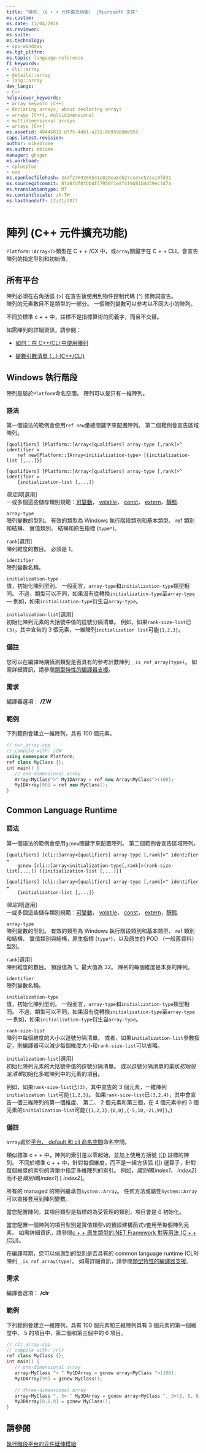 ```yaml
---
title: "陣列 （c + + 元件擴充功能） |Microsoft 文件"
ms.custom: 
ms.date: 11/04/2016
ms.reviewer: 
ms.suite: 
ms.technology:
- cpp-windows
ms.tgt_pltfrm: 
ms.topic: language-reference
f1_keywords:
- cli::array
- details::array
- lang::array
dev_langs:
- C++
helpviewer_keywords:
- array keyword [C++]
- declaring arrays, about declaring arrays
- arrays [C++], multidimensional
- multidimensional arrays
- arrays [C++]
ms.assetid: 49445812-d775-4db1-a231-869598dbb955
caps.latest.revision: 
author: mikeblome
ms.author: mblome
manager: ghogen
ms.workload:
- cplusplus
- uwp
ms.openlocfilehash: 343f2369260531e828ea8db27cee5e52ea18fd31
ms.sourcegitcommit: 8fa8fdf0fbb4f57950f1e8f4f9b81b4d39ec7d7a
ms.translationtype: MT
ms.contentlocale: zh-TW
ms.lasthandoff: 12/21/2017
---
```

# <a name="arrays-c-component-extensions"></a>陣列 (C++ 元件擴充功能)
`Platform::Array<T>`類型在 C + + /CX 中，或`array`關鍵字在 C + + CLI，會宣告陣列的指定型別和初始值。  
  
## <a name="all-platforms"></a>所有平台  
 陣列必須在右角括弧 (>) 在宣告後使用到物件控制代碼 (^) 修飾詞宣告。  
 陣列的元素數目不是類型的一部分。 一個陣列變數可以參考以不同大小的陣列。  
  
 不同於標準 c + + 中，註標不是指標算術的同義字，而且不交替。  
  
 如需陣列的詳細資訊，請參閱：  
  
-   [如何：在 C++/CLI 中使用陣列](../dotnet/how-to-use-arrays-in-cpp-cli.md)  
    
-   [變數引數清單 (...) (C++/CLI)](../windows/variable-argument-lists-dot-dot-dot-cpp-cli.md)  
  
## <a name="windows-runtime"></a>Windows 執行階段  
 陣列是屬於`Platform`命名空間。 陣列可以是只有一維陣列。  
  
### <a name="syntax"></a>語法  
  
 第一個語法的範例會使用`ref new`彙總關鍵字來配置陣列。 第二個範例會宣告區域陣列。  
  
```  
[qualifiers] [Platform::]Array<[qualifiers] array-type [,rank]>^ identifier = 
    ref new[Platform::]Array<initialization-type> [{initialization-list [,...]}]  
  
[qualifiers] [Platform::]Array<[qualifiers] array-type [,rank]>^ identifier = 
    {initialization-list [,...]}  
```  
  
 *限定詞*[選用]  
 一或多個這些儲存類別規範：[可變動](../cpp/mutable-data-members-cpp.md)， [volatile](../cpp/volatile-cpp.md)， [const](../cpp/const-cpp.md)， [extern](../cpp/using-extern-to-specify-linkage.md)，[靜態](../cpp/static-members-cpp.md).  
  
 `array-type`  
 陣列變數的型別。 有效的類型為 Windows 執行階段類別和基本類型、 ref 類別和結構、 實值類別、 結構和原生指標 (`type*`)。  
  
 `rank`[選用]  
 陣列維度的數目。 必須是 1。  
  
 `identifier`  
 陣列變數名稱。  
  
 `initialization-type`  
 值，初始化陣列型別。 一般而言，`array-type`和`initialization-type`類型相同。 不過，類型可以不同，如果沒有從轉換`initialization-type`至`array-type`— 例如，如果`initialization-type`衍生自`array-type`。  
  
 `initialization-list`[選用]  
 初始化陣列元素的大括號中值的逗號分隔清單。 例如，如果`rank-size-list`已`(3)`，其中宣告的 3 個元素，一維陣列`initialization list`可能`{1,2,3}`。  
  
### <a name="remarks"></a>備註  
  
 您可以在編譯時期偵測類型是否具有的參考計數陣列`__is_ref_array(type)`。 如需詳細資訊，請參閱[類型特性的編譯器支援](../windows/compiler-support-for-type-traits-cpp-component-extensions.md)。  
  
### <a name="requirements"></a>需求  
 編譯器選項： **/ZW**  
  
### <a name="examples"></a>範例  
 下列範例會建立一維陣列，具有 100 個元素。  
  
```cpp  
// cwr_array.cpp  
// compile with: /ZW  
using namespace Platform;  
ref class MyClass {};  
int main() {  
   // one-dimensional array  
   Array<MyClass^>^ My1DArray = ref new Array<MyClass^>(100);  
   My1DArray[99] = ref new MyClass();  
}  
```  
  
## <a name="common-language-runtime"></a>Common Language Runtime 
  
### <a name="syntax"></a>語法  
  
 第一個語法的範例會使用`gcnew`關鍵字來配置陣列。 第二個範例會宣告區域陣列。  
  
```  
[qualifiers] [cli::]array<[qualifiers] array-type [,rank]>^ identifier = 
    gcnew [cli::]array<initialization-type[,rank]>(rank-size-list[,...]) [{initialization-list [,...]}]  
  
[qualifiers] [cli::]array<[qualifiers] array-type [,rank]>^ identifier = 
    {initialization-list [,...]}  
```  
  
 *限定詞*[選用]  
 一或多個這些儲存類別規範：[可變動](../cpp/mutable-data-members-cpp.md)， [volatile](../cpp/volatile-cpp.md)， [const](../cpp/const-cpp.md)， [extern](../cpp/using-extern-to-specify-linkage.md)，[靜態](../cpp/static-members-cpp.md).  
  
 `array-type`  
 陣列變數的型別。 有效的類型為 Windows 執行階段類別和基本類型、 ref 類別和結構、 實值類別與結構，原生指標 (`type*`)，以及原生的 POD （一般舊資料） 型別。  
  
 `rank`[選用]  
 陣列維度的數目。 預設值為 1。最大值為 32。 陣列的每個維度是本身的陣列。  
  
 `identifier`  
 陣列變數名稱。  
  
 `initialization-type`  
 值，初始化陣列型別。 一般而言，`array-type`和`initialization-type`類型相同。 不過，類型可以不同，如果沒有從轉換`initialization-type`至`array-type`— 例如，如果`initialization-type`衍生自`array-type`。  
  
 `rank-size-list`  
 陣列中每個維度的大小以逗號分隔清單。 或者，如果`initialization-list`參數指定，則編譯器可以減少每個維度大小和`rank-size-list`可以省略。 
  
 `initialization-list`[選用]  
 初始化陣列元素的大括號中值的逗號分隔清單。 或以逗號分隔清單的巢狀*初始設定清單*初始化多維陣列中的元素的項目。  
  
 例如，如果`rank-size-list`已`(3)`，其中宣告的 3 個元素，一維陣列`initialization list`可能`{1,2,3}`。 如果`rank-size-list`已`(3,2,4)`，其中會宣告一個三維陣列的第一個維度、 第二、 2 個元素和第三個，在 4 個元素中的 3 個元素的`initialization-list`可能`{{1,2,3},{0,0},{-5,10,-21,99}}`。)  
  
### <a name="remarks"></a>備註  
  
 `array`處於[平台、 default 和 cli 命名空間](../windows/platform-default-and-cli-namespaces-cpp-component-extensions.md)命名空間。  
  
 類似標準 c + + 中，陣列的索引是以零起始，並加上使用方括號 ([]) 註標的陣列。 不同於標準 c + + 中，針對每個維度，而不是一組方括弧 ([]) 運算子，針對每個維度的索引的清單中指定多維陣列的索引。 例如，*識別碼*[*index1*， *index2*] 而不是*識別碼*[*index1*] [ *index2*]。  
  
 所有的 managed 的陣列繼承自`System::Array`。 任何方法或屬性`System::Array`可以直接套用到陣列變數。  
  
 當您配置陣列，其項目類型是指標的為受管理的類別，項目會是 0 初始化。  
  
 當您配置一個陣列的項目型別是實值類型`V`的預設建構函式`V`套用至每個陣列元素。 如需詳細資訊，請參閱[c + + 原生類型的.NET Framework 對等用法 (C + + /CLI)](../dotnet/dotnet-framework-equivalents-to-cpp-native-types-cpp-cli.md)。  
  
 在編譯時期，您可以偵測到的型別是否具有的 common language runtime (CLR) 陣列`__is_ref_array(type)`。 如需詳細資訊，請參閱[類型特性的編譯器支援](../windows/compiler-support-for-type-traits-cpp-component-extensions.md)。  
  
### <a name="requirements"></a>需求  
 編譯器選項： **/clr**  
  
### <a name="examples"></a>範例  
 下列範例會建立一維陣列，具有 100 個元素和三維陣列具有 3 個元素的第一個維度中、 5 的項目中，第二個和第三個中的 6 項目。  
  
```cpp  
// clr_array.cpp  
// compile with: /clr  
ref class MyClass {};  
int main() {  
   // one-dimensional array  
   array<MyClass ^> ^ My1DArray = gcnew array<MyClass ^>(100);  
   My1DArray[99] = gcnew MyClass();  
  
   // three-dimensional array  
   array<MyClass ^, 3> ^ My3DArray = gcnew array<MyClass ^, 3>(3, 5, 6);  
   My3DArray[0,0,0] = gcnew MyClass();  
}  
```  
  
## <a name="see-also"></a>請參閱  
 [執行階段平台的元件延伸模組](../windows/component-extensions-for-runtime-platforms.md)